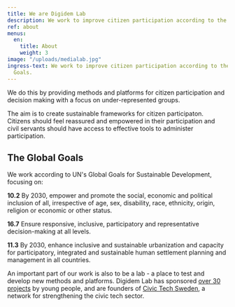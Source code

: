 ```yaml
---
title: We are Digidem Lab
description: We work to improve citizen participation according to the UN Global Goals.
ref: about
menus:
  en:
    title: About
    weight: 3
image: "/uploads/medialab.jpg"
ingress-text: We work to improve citizen participation according to the UN Global
  Goals.
---
```


We do this by providing methods and platforms for citizen participation and decision making with a focus on under-represented groups.

The aim is to create sustainable frameworks for citizen participaton. Citizens should feel reassured and empowered in their participation and civil servants should have access to effective tools to administer participation.

<div class="box">
  <h2>The Global Goals</h2>
  <p class="is-medium">We work according to UN's Global Goals for Sustainable Development, focusing on:</p>
  <p><strong>10.2</strong> By 2030, empower and promote the social, economic and political inclusion of all, irrespective of age, sex, disability, race, ethnicity, origin, religion or economic or other status.</p>
  <p><strong>16.7</strong> Ensure responsive, inclusive, participatory and representative decision-making at all levels.</p>
  <p><strong>11.3</strong> By 2030, enhance inclusive and sustainable urbanization and capacity for participatory, integrated and sustainable human settlement planning and management in all countries.</p>
</div>

An important part of our work is also to be a lab - a place to test and develop new methods and platforms. Digidem Lab has sponsored [over 30 projects](/lab/en/) by young people, and are founders of  [Civic Tech Sweden](http://civictech.se/en), a network for strengthening the civic tech sector.

<!---
<div class="columns">
  <div class="column">
    <figure>
      <img src="{{site.baseurl}}/uploads/communityorg.jpg" alt="Community organising">
    </figure>
  </div>
  <div class="column">
    <figure>
      <img src="{{site.baseurl}}/uploads/usertesting.jpg" alt="User testing of Consul">
    </figure>
  </div>
</div>
<div class="columns">
  <div class="column is-one-third">
    <figure>
      <img src="{{site.baseurl}}/uploads/paris.jpg" alt="Paris participatory budget">
    </figure>
  </div>
  <div class="column">
    <figure>
      <img src="{{site.baseurl}}/uploads/workshop.jpg" alt="Workshop">
    </figure>
  </div>
</div>
-->
